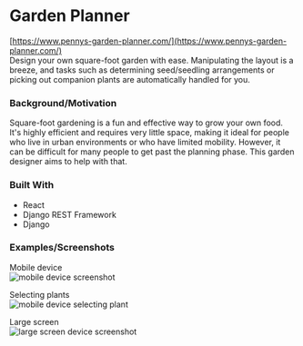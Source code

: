 # Garden Planner
[https://www.pennys-garden-planner.com/](https://www.pennys-garden-planner.com/)<br>
Design your own square-foot garden with ease.  Manipulating the layout is a breeze, and tasks such as determining seed/seedling arrangements or picking out companion plants are automatically handled for you.

### Background/Motivation
Square-foot gardening is a fun and effective way to grow your own food.  It's highly efficient and requires very little space, making it ideal for people who live in urban environments or who have limited mobility.  However, it can be difficult for many people to get past the planning phase. This garden designer aims to help with that.

### Built With
* React
* Django REST Framework
* Django

### Examples/Screenshots
Mobile device<br>
![mobile device screenshot](https://github.com/phillipdupuis/garden-planner/blob/master/garden_planner/frontend/src/screenshots/layout_mobile.png)
<br>

Selecting plants<br>
![mobile device selecting plant](https://github.com/phillipdupuis/garden-planner/blob/master/garden_planner/frontend/src/screenshots/plant_picker.png)
<br>

Large screen<br>
![large screen device screenshot](https://github.com/phillipdupuis/garden-planner/blob/master/garden_planner/frontend/src/screenshots/large_screen_layout.png)

